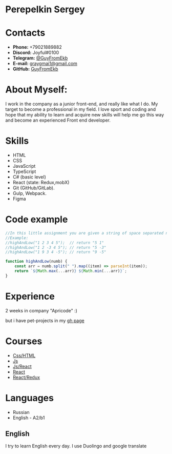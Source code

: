 # Perepelkin Sergey

# Contacts

- **Phone:** +79021889882
- **Discord:** Joyful#0100
- **Telegram:** [@GuyFromEkb](https://t.me/GuyFromEkb)
- **E-mail:** [graygmai1@gmail.com](graygmai1@gmail.com)
- **GitHub:** [GuyFromEkb](https://github.com/GuyFromEkb)

# About Myself:

I work in the company as a junior front-end, and really like what I do. My target to become a professional in my field. I love sport and coding and hope that my ability to learn and acquire new skills will help me go this way and become an experienced Front end developer.

# Skills

- HTML
- CSS
- JavaScript
- TypeScript
- C# (basic level)
- React (state: Redux,mobX)
- Git (GitHub/GitLab).
- Gulp, Webpack.
- Figma

# Code example

```js
//In this little assignment you are given a string of space separated numbers, and have to return the highest and lowest number.
//Example:
//highAndLow("1 2 3 4 5");  // return "5 1"
//highAndLow("1 2 -3 4 5"); // return "5 -3"
//highAndLow("1 9 3 4 -5"); // return "9 -5"

function highAndLow(numb) {
	const arr = numb.split(" ").map((item) => parseInt(item));
	return `${Math.max(...arr)} ${Math.min(...arr)}`;
}
```

# Experience

2 weeks in company "Apricode" :)

but i have pet-projects in my [gh page](https://guyfromekb.github.io/)

# Courses

- [Css/HTML](https://www.udemy.com/course/webdeveloper/)
- [Js](https://www.udemy.com/course/javascript_practice/)
- [Js/React](https://www.udemy.com/course/javascript_full/)
- [React](https://www.udemy.com/course/react-from-scratch/)
- [React/Redux](https://www.udemy.com/course/redux-react/)

# Languages

- Russian
- English - A2/b1

## English

I try to learn English every day. I use Duolingo and google translate
